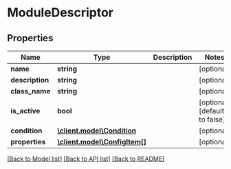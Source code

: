 # ModuleDescriptor

## Properties
Name | Type | Description | Notes
------------ | ------------- | ------------- | -------------
**name** | **string** |  | [optional] 
**description** | **string** |  | [optional] 
**class_name** | **string** |  | [optional] 
**is_active** | **bool** |  | [optional] [default to false]
**condition** | [**\client.model\Condition**](Condition.md) |  | [optional] 
**properties** | [**\client.model\ConfigItem[]**](ConfigItem.md) |  | [optional] 

[[Back to Model list]](../README.md#documentation-for-models) [[Back to API list]](../README.md#documentation-for-api-endpoints) [[Back to README]](../README.md)


